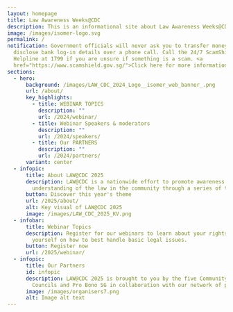 ```yaml
---
layout: homepage
title: Law Awareness Weeks@CDC
description: This is an informational site about Law Awareness Weeks@CDC.
image: /images/isomer-logo.svg
permalink: /
notification: Government officials will never ask you to transfer money or
  disclose bank log-in details over a phone call. Call the 24/7 ScamShield
  Helpline at 1799 if you are unsure if something is a scam. <a
  href="https://www.scamshield.gov.sg/">Click here for more information</a>.
sections:
  - hero:
      background: /images/LAW_CDC_2024_Logo__isomer_web_banner_.png
      url: /about/
      key_highlights:
        - title: WEBINAR TOPICS
          description: ""
          url: /2024/webinar/
        - title: Webinar Speakers & moderators
          description: ""
          url: /2024/speakers/
        - title: Our PARTNERS
          description: ""
          url: /2024/partners/
      variant: center
  - infopic:
      title: About LAW@CDC 2025
      description: LAW@CDC is a nationwide effort to promote awareness and
        understanding of the law in the community through a series of talks.
      button: Discover this year's theme
      url: /2025/about/
      alt: Key visual of LAW@CDC 2025
      image: /images/LAW_CDC_2025_KV.png
  - infobar:
      title: Webinar Topics
      description: Register for our webinars to learn about your rights and equip
        yourself on how to best handle basic legal issues.
      button: Register now
      url: /2025/webinar/
  - infopic:
      title: Our Partners
      id: infopic
      description: LAW@CDC 2025 is brought to you by the five Community Development
        Councils and Pro Bono SG in collaboration with our network of partners.
      image: /images/organisers7.png
      alt: Image alt text
---
```

